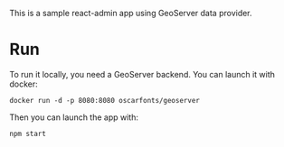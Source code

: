 This is a sample react-admin app using GeoServer data provider.

# Run
To run it locally, you need a GeoServer backend. You can launch it with docker:

```
docker run -d -p 8080:8080 oscarfonts/geoserver
```

Then you can launch the app with:

```
npm start
```
